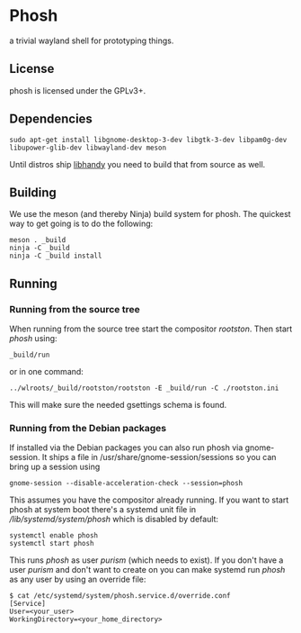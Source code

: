 # Phosh

a trivial wayland shell for prototyping things.

## License

phosh is licensed under the GPLv3+.

## Dependencies

    sudo apt-get install libgnome-desktop-3-dev libgtk-3-dev libpam0g-dev libupower-glib-dev libwayland-dev meson

Until distros ship [libhandy](https://source.puri.sm/Librem5/libhandy) you
need to build that from source as well.

## Building

We use the meson (and thereby Ninja) build system for phosh.  The quickest
way to get going is to do the following:

    meson . _build
    ninja -C _build
    ninja -C _build install


## Running
### Running from the source tree
When running from the source tree start the compositor *rootston*. Then start
*phosh* using:

    _build/run

or in one command:

    ../wlroots/_build/rootston/rootston -E _build/run -C ./rootston.ini

This will make sure the needed gsettings schema is found.

### Running from the Debian packages
If installed via the Debian packages you can also run phosh via gnome-session.
It ships a file in /usr/share/gnome-session/sessions so you can bring up a
session using

    gnome-session --disable-acceleration-check --session=phosh

This assumes you have the compositor already running. If you want to start
phosh at system boot there's a systemd unit file in */lib/systemd/system/phosh*
which is disabled by default:

    systemctl enable phosh
    systemctl start phosh

This runs *phosh* as user *purism* (which needs to exist). If you don't have a
user *purism* and don't want to create on you can make systemd run *phosh* as
any user by using an override file:

    $ cat /etc/systemd/system/phosh.service.d/override.conf
    [Service]
    User=<your_user>
    WorkingDirectory=<your_home_directory>


